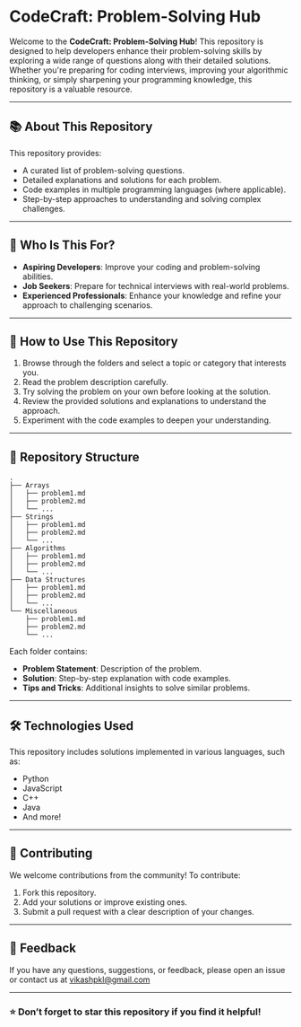 # CodeCraft: Problem-Solving Hub

Welcome to the **CodeCraft: Problem-Solving Hub**! This repository is designed to help developers enhance their problem-solving skills by exploring a wide range of questions along with their detailed solutions. Whether you're preparing for coding interviews, improving your algorithmic thinking, or simply sharpening your programming knowledge, this repository is a valuable resource.

---

## 📚 **About This Repository**

This repository provides:
- A curated list of problem-solving questions.
- Detailed explanations and solutions for each problem.
- Code examples in multiple programming languages (where applicable).
- Step-by-step approaches to understanding and solving complex challenges.

---

## 🚀 **Who Is This For?**

- **Aspiring Developers**: Improve your coding and problem-solving abilities.
- **Job Seekers**: Prepare for technical interviews with real-world problems.
- **Experienced Professionals**: Enhance your knowledge and refine your approach to challenging scenarios.

---

## 🔧 **How to Use This Repository**

1. Browse through the folders and select a topic or category that interests you.
2. Read the problem description carefully.
3. Try solving the problem on your own before looking at the solution.
4. Review the provided solutions and explanations to understand the approach.
5. Experiment with the code examples to deepen your understanding.

---

## 📂 **Repository Structure**

```
.
├── Arrays
│   ├── problem1.md
│   ├── problem2.md
│   └── ...
├── Strings
│   ├── problem1.md
│   ├── problem2.md
│   └── ...
├── Algorithms
│   ├── problem1.md
│   ├── problem2.md
│   └── ...
├── Data Structures
│   ├── problem1.md
│   ├── problem2.md
│   └── ...
└── Miscellaneous
    ├── problem1.md
    ├── problem2.md
    └── ...
```

Each folder contains:
- **Problem Statement**: Description of the problem.
- **Solution**: Step-by-step explanation with code examples.
- **Tips and Tricks**: Additional insights to solve similar problems.

---

## 🛠 **Technologies Used**

This repository includes solutions implemented in various languages, such as:
- Python
- JavaScript
- C++
- Java
- And more!


---

## 🤝 **Contributing**

We welcome contributions from the community! To contribute:
1. Fork this repository.
2. Add your solutions or improve existing ones.
3. Submit a pull request with a clear description of your changes.

---

## 📩 **Feedback**

If you have any questions, suggestions, or feedback, please open an issue or contact us at vikashpkl@gmail.com

---

### ⭐ **Don’t forget to star this repository if you find it helpful!**
